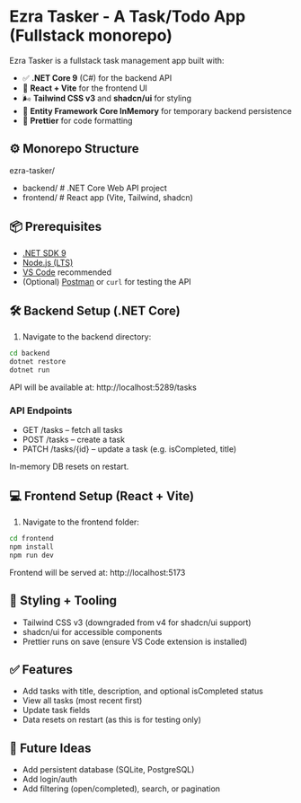 # Ezra Tasker - A Task/Todo App (Fullstack monorepo)

Ezra Tasker is a fullstack task management app built with:

- ✅ **.NET Core 9** (C#) for the backend API
- 🎨 **React + Vite** for the frontend UI
- 🌬️ **Tailwind CSS v3** and **shadcn/ui** for styling
- 🧠 **Entity Framework Core InMemory** for temporary backend persistence
- 💅 **Prettier** for code formatting

## ⚙️ Monorepo Structure

ezra-tasker/
- backend/ # .NET Core Web API project
- frontend/ # React app (Vite, Tailwind, shadcn)

## 📦 Prerequisites

- [.NET SDK 9](https://dotnet.microsoft.com/en-us/download/dotnet/9.0)
- [Node.js (LTS)](https://nodejs.org/)
- [VS Code](https://code.visualstudio.com/) recommended
- (Optional) [Postman](https://www.postman.com/) or `curl` for testing the API

## 🛠 Backend Setup (.NET Core)

1. Navigate to the backend directory:

  ```bash
  cd backend
  dotnet restore
  dotnet run
  ```

API will be available at:
http://localhost:5289/tasks

### API Endpoints
- GET /tasks – fetch all tasks
- POST /tasks – create a task
- PATCH /tasks/{id} – update a task (e.g. isCompleted, title)

In-memory DB resets on restart.

## 💻 Frontend Setup (React + Vite)

1. Navigate to the frontend folder:

  ```bash
  cd frontend
  npm install
  npm run dev
  ```

Frontend will be served at:
http://localhost:5173

## 🎨 Styling + Tooling
- Tailwind CSS v3 (downgraded from v4 for shadcn/ui support)
- shadcn/ui for accessible components
- Prettier runs on save (ensure VS Code extension is installed)

## ✅ Features
- Add tasks with title, description, and optional isCompleted status
- View all tasks (most recent first)
- Update task fields
- Data resets on restart (as this is for testing only)

## 📅 Future Ideas
- Add persistent database (SQLite, PostgreSQL)
- Add login/auth
- Add filtering (open/completed), search, or pagination